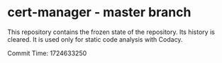 # cert-manager - master branch

This repository contains the frozen state of the repository.
Its history is cleared. It is used only for static code
analysis with Codacy.

Commit Time: 1724633250
